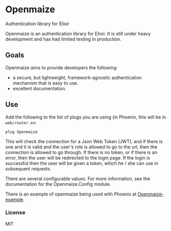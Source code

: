 # Openmaize

Authentication library for Elixir

Openmaize is an authentication library for Elixir.
It is still under heavy development and has had limited testing
in production.

## Goals

Openmaize aims to provide developers the following:

* a secure, but lightweight, framework-agnostic authentication mechanism
that is easy to use.
* excellent documentation.

## Use

Add the following to the list of plugs you are using (in Phoenix, this
will be in `web/router.ex`:

    plug Openmaize

This will check the connection for a Json Web Token (JWT), and if there is
one and it is valid and the user's role is allowed to go to the url, then the
connection is allowed to go through. If there is no token, or if there is
an error, then the user will be redirected to the login page. If the login
is successful then the user will be given a token, which he / she can use
in subsequent requests.

There are several configurable values. For more information, see the documentation
for the Openmaize.Config module.

There is an example of openmaize being used with Phoenix at
[Openmaize-example](https://github.com/riverrun/openmaize-example).

### License

MIT
